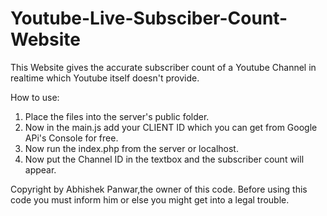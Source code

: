 # Youtube-Live-Subsciber-Count-Website

This Website gives the accurate subscriber count of a Youtube Channel in realtime which Youtube itself doesn't provide.

How to use:
1. Place the files into the server's public folder.
2. Now in the main.js add your CLIENT ID which you can get from Google APi's Console for free.
3. Now run the index.php from the server or localhost.
4. Now put the Channel ID in the textbox and the subscriber count will appear.

Copyright by Abhishek Panwar,the owner of this code. Before using this code you must inform him or else you might get into a legal trouble.
